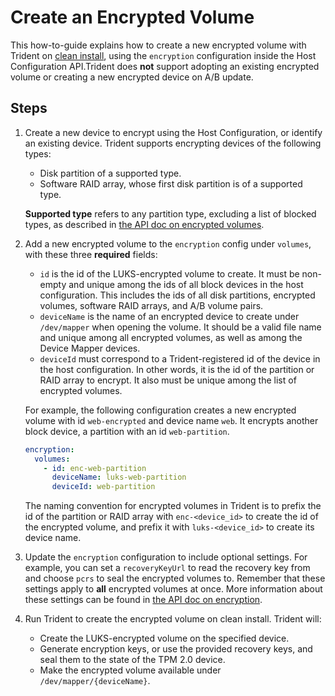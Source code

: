 
# Create an Encrypted Volume

This how-to-guide explains how to create a new encrypted volume with Trident on [clean install](docs/How-To-Guides/Perform-Clean-Install), using the `encryption` configuration inside the Host Configuration API.Trident does **not** support adopting an existing encrypted volume or creating a new encrypted device on A/B update.

## Steps

1. Create a new device to encrypt using the Host Configuration, or identify an existing device. Trident supports encrypting devices of the following types:

   - Disk partition of a supported type.
   - Software RAID array, whose first disk partition is of a supported type.

   **Supported type** refers to any partition type, excluding a list of blocked types, as described in [the API doc on encrypted volumes](docs/Reference/Host-Configuration/API-Reference/EncryptedVolume.md).

1. Add a new encrypted volume to the `encryption` config under `volumes`, with these three **required** fields:

   - `id` is the id of the LUKS-encrypted volume to create. It must be non-empty and unique among the ids of all block devices in the host configuration. This includes the ids of all disk partitions, encrypted volumes, software RAID arrays, and A/B volume pairs.
   - `deviceName` is the name of an encrypted device to create under `/dev/mapper` when opening the volume. It should be a valid file name and unique among all encrypted volumes, as well as among the Device Mapper devices.
   - `deviceId` must correspond to a Trident-registered id of the device in the host configuration. In other words, it is the id of the partition or RAID array to encrypt. It also must be unique among the list of encrypted volumes.

   For example, the following configuration creates a new encrypted volume with id `web-encrypted` and device name `web`. It encrypts another block device, a partition with an id `web-partition`.

   ```yaml
   encryption:
     volumes:
       - id: enc-web-partition
         deviceName: luks-web-partition
         deviceId: web-partition
   ```

   The naming convention for encrypted volumes in Trident is to prefix the id of the partition or RAID array with `enc-<device_id>` to create the id of the encrypted volume, and prefix it with `luks-<device_id>` to create its device name.

1. Update the `encryption` configuration to include optional settings. For example, you can set a `recoveryKeyUrl` to read the recovery key from and choose `pcrs` to seal the encrypted volumes to. Remember that these settings apply to **all** encrypted volumes at once. More information about these settings can be found in [the API doc on encryption](docs/Reference/Host-Configuration/API-Reference/Encryption.md).

1. Run Trident to create the encrypted volume on clean install. Trident will:
   - Create the LUKS-encrypted volume on the specified device.
   - Generate encryption keys, or use the provided recovery keys, and seal them to the state of the TPM 2.0 device.
   - Make the encrypted volume available under `/dev/mapper/{deviceName}`.

